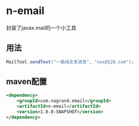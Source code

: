 # n-email
封装了javax.mail的一个小工具

## 用法

```java
MailTool.sendText("一条纯文本消息", "xxx@126.com");
```

## maven配置

```xml
<dependency>
	<groupId>com.nagrand.email</groupId>
	<artifactId>n-email</artifactId>
	<version>1.0.0-SNAPSHOT</version>
</dependency>
```
